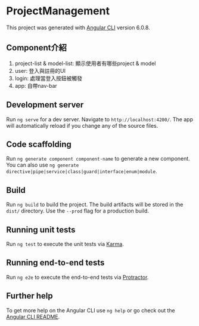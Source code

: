 # ProjectManagement

This project was generated with [Angular CLI](https://github.com/angular/angular-cli) version 6.0.8.

## Component介紹
1. project-list & model-list:
顯示使用者有哪些project & model
2. user:
登入與註冊的UI
3. login:
處理當登入按鈕被觸發
4. app:
自帶nav-bar

## Development server

Run `ng serve` for a dev server. Navigate to `http://localhost:4200/`. The app will automatically reload if you change any of the source files.

## Code scaffolding

Run `ng generate component component-name` to generate a new component. You can also use `ng generate directive|pipe|service|class|guard|interface|enum|module`.

## Build

Run `ng build` to build the project. The build artifacts will be stored in the `dist/` directory. Use the `--prod` flag for a production build.

## Running unit tests

Run `ng test` to execute the unit tests via [Karma](https://karma-runner.github.io).

## Running end-to-end tests

Run `ng e2e` to execute the end-to-end tests via [Protractor](http://www.protractortest.org/).

## Further help

To get more help on the Angular CLI use `ng help` or go check out the [Angular CLI README](https://github.com/angular/angular-cli/blob/master/README.md).
